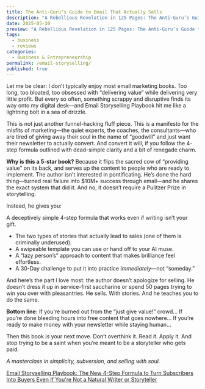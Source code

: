 ```yaml
---
title: The Anti-Guru’s Guide to Email That Actually Sells
description: "A Rebellious Revelation in 125 Pages: The Anti-Guru’s Guide to Email That Actually Sells"
date: 2025-05-30
preview: "A Rebellious Revelation in 125 Pages: The Anti-Guru’s Guide to Email That Actually Sells"
tags:
  - business
  - reviews
categories:
  - Business & Entrepreneurship
permalink: /email-storyselling/
published: true
---
```

Let me be clear: I don’t typically enjoy most email marketing books. Too long, too bloated, too obsessed with “delivering value” while delivering very little profit. But every so often, something scrappy and disruptive finds its way onto my digital desk—and Email Storyselling Playbook hit me like a lightning bolt in a sea of drizzle.

This is not just another funnel-hacking fluff piece. This is a manifesto for the misfits of marketing—the quiet experts, the coaches, the consultants—who are tired of giving away their soul in the name of “goodwill” and just want their newsletter to actually convert. And convert it will, if you follow the 4-step formula outlined with dead-simple clarity and a bit of renegade charm.

**Why is this a 5-star book?** Because it flips the sacred cow of “providing value” on its back, and serves up the content to people who are ready to implement. The author isn’t interested in pontificating. He’s done the hard thing—turned real failure into $10M+ success through email—and he shares the exact system that did it. And no, it doesn’t require a Pulitzer Prize in storytelling.

Instead, he gives you:

A deceptively simple 4-step formula that works even if writing isn’t your gift.
- The two types of stories that actually lead to sales (one of them is criminally underused).
- A swipeable template you can use or hand off to your AI muse.
- A “lazy person’s” approach to content that makes brilliance feel effortless.
- A 30-Day challenge to put it into practice *immediately*—not “someday.”

And here’s the part I love most: the author doesn’t apologize for selling. He doesn’t dress it up in service-first saccharine or spend 50 pages trying to win you over with pleasantries. He sells. With stories. And he teaches you to do the same.

**Bottom line:**
If you're burned out from the “just give value!” crowd...
If you’re done bleeding hours into free content that goes nowhere...
If you’re ready to make money with your newsletter while staying human...

Then this book is your next move. Don’t overthink it. Read it. Apply it. And stop trying to be a saint when you’re meant to be a storyteller who gets paid.

*A masterclass in simplicity, subversion, and selling with soul.*

[Email Storyselling Playbook: The New 4-Step Formula to Turn Subscribers Into Buyers Even If You're Not a Natural Writer or Storyteller](https://amzn.to/43B9SpJ)